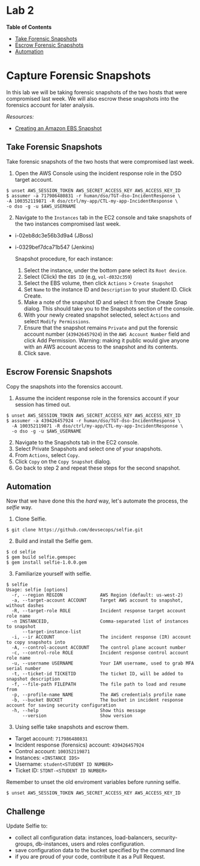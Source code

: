 # Lab 2

**Table of Contents**

- [Take Forensic Snapshots](##take-forensic-snapshots)
- [Escrow Forensic Snapshots](##escrow-forensic-snapshots)
- [Automation](##automation)

# Capture Forensic Snapshots

In this lab we will be taking forensic snapshots of the two hosts that were compromised last week. We will also escrow these snapshots into the forensics account for later analysis.

*Resources:*

- [Creating an Amazon EBS Snapshot](http://docs.aws.amazon.com/AWSEC2/latest/UserGuide/ebs-creating-snapshot.html)

## Take Forensic Snapshots

Take forensic snapshots of the two hosts that were compromised last week.

1. Open the AWS Console using the incident response role in the DSO target account.

  ```
$ unset AWS_SESSION_TOKEN AWS_SECRET_ACCESS_KEY AWS_ACCESS_KEY_ID
$ assumer -a 717986480831 -r human/dso/TGT-dso-IncidentResponse \
  -A 100352119871 -R dso/ctrl/my-app/CTL-my-app-IncidentResponse \
  -o dso -g -u $AWS_USERNAME
  ```

2. Navigate to the `Instances` tab in the EC2 console and take snapshots of the two instances compromised last week.

* i-02eb8dc3e56b3d9a4 (JBoss)
* i-0329bef7dca71b547 (Jenkins)

  Snapshot procedure, for each instance:

  1. Select the instance, under the bottom pane select its `Root device`.
  2. Select (Click) the `EBS ID` (e.g, `vol-d032c359`)
  3. Select the EBS volume, then click `Actions` > `Create Snapshot`
  4. Set `Name` to the instance ID and `Description` to your student ID. Click Create.
  5. Make a note of the snapshot ID and select it from the Create Snap dialog. This should take you to the Snapshots section of the console.
  6. With your newly created snapshot selected, select `Actions` and select `Modify Permissions`.
  7. Ensure that the snapshot remains `Private` and put the forensic account number (`439426457924`) in the `AWS Account Number` field and click Add Permission. Warning: making it public would give anyone with an AWS account access to the snapshot and its contents.
  8. Click save.

## Escrow Forensic Snapshots

Copy the snapshots into the forensics account.

1. Assume the incident response role in the forensics account if your session has timed out.

  ```
$ unset AWS_SESSION_TOKEN AWS_SECRET_ACCESS_KEY AWS_ACCESS_KEY_ID
$ assumer -a 439426457924 -r human/dso/TGT-dso-IncidentResponse \
    -A 100352119871 -R dso/ctrl/my-app/CTL-my-app-IncidentResponse \
    -o dso -g -u $AWS_USERNAME
  ```

2. Navigate to the Snapshots tab in the EC2 console.
3. Select Private Snapshots and select one of your snapshots.
4. From `Actions`, select `Copy`.
5. Click `Copy` on the `Copy Snapshot` dialog.
6. Go back to step 2 and repeat these steps for the second snapshot.

## Automation

Now that we have done this the *hard* way, let's automate the process, the *selfie* way.

1. Clone Selfie.

  ```
$ git clone https://github.com/devsecops/selfie.git
  ```

2. Build and install the Selfie gem.

  ```
$ cd selfie
$ gem build selfie.gemspec
$ gem install selfie-1.0.0.gem
  ```

3. Familiarize yourself with selfie.

  ```
$ selfie
Usage: selfie [options]
    -r, --region REGION              AWS Region (default: us-west-2)
    -a, --target-account ACCOUNT     Target AWS account to snapshot, without dashes
    -R, --target-role ROLE           Incident response target account role name
    -n INSTANCEID,                   Comma-separated list of instances to snapshot
        --target-instance-list
    -i, --ir ACCOUNT                 The incident response (IR) account to copy snapshots into
    -A, --control-account ACCOUNT    The control plane account number
    -c, --control-role ROLE          Incident response control account role name
    -u, --username USERNAME          Your IAM username, used to grab MFA serial number
    -t, --ticket-id TICKETID         The ticket ID, will be added to snapshot description
    -f, --file-path FILEPATH         The file path to load and resume from
    -p, --profile-name NAME          The AWS credentials profile name
    -b, --bucket BUCKET              The bucket in incident response account for saving security configuration
    -h, --help                       Show this message
        --version                    Show version
  ```

3. Using selfie take snapshots and escrow them.

* Target account: `717986480831`
* Incident response (forensics) account: `439426457924`
* Control account: `100352119871`
* Instances: `<INSTANCE IDS>`
* Username: `student<STUDENT ID NUMBER>`
* Ticket ID: `STDNT-<STUDENT ID NUMBER>`

Remember to unset the old enviroment variables before running selfie.

  ```
$ unset AWS_SESSION_TOKEN AWS_SECRET_ACCESS_KEY AWS_ACCESS_KEY_ID
  ```

## Challenge

Update Selfie to:

* collect all configuration data: instances, load-balancers, security-groups, db-instances, users and roles configuration.
* save configuration data to the bucket specified by the command line
* if you are proud of your code, contribute it as a Pull Request.
